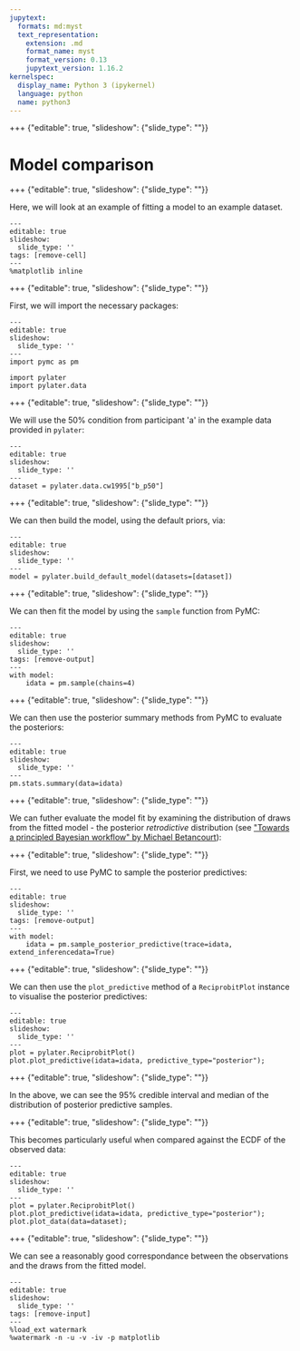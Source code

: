 ```yaml
---
jupytext:
  formats: md:myst
  text_representation:
    extension: .md
    format_name: myst
    format_version: 0.13
    jupytext_version: 1.16.2
kernelspec:
  display_name: Python 3 (ipykernel)
  language: python
  name: python3
---
```


+++ {"editable": true, "slideshow": {"slide_type": ""}}

# Model comparison

+++ {"editable": true, "slideshow": {"slide_type": ""}}

Here, we will look at an example of fitting a model to an example dataset.

```{code-cell} ipython3
---
editable: true
slideshow:
  slide_type: ''
tags: [remove-cell]
---
%matplotlib inline
```

+++ {"editable": true, "slideshow": {"slide_type": ""}}

First, we will import the necessary packages:

```{code-cell} ipython3
---
editable: true
slideshow:
  slide_type: ''
---
import pymc as pm

import pylater
import pylater.data
```

+++ {"editable": true, "slideshow": {"slide_type": ""}}

We will use the 50% condition from participant 'a' in the example data provided in `pylater`:

```{code-cell} ipython3
---
editable: true
slideshow:
  slide_type: ''
---
dataset = pylater.data.cw1995["b_p50"]
```

+++ {"editable": true, "slideshow": {"slide_type": ""}}

We can then build the model, using the default priors, via:

```{code-cell} ipython3
---
editable: true
slideshow:
  slide_type: ''
---
model = pylater.build_default_model(datasets=[dataset])
```

+++ {"editable": true, "slideshow": {"slide_type": ""}}

We can then fit the model by using the `sample` function from PyMC:

```{code-cell} ipython3
---
editable: true
slideshow:
  slide_type: ''
tags: [remove-output]
---
with model:
    idata = pm.sample(chains=4)
```

+++ {"editable": true, "slideshow": {"slide_type": ""}}

We can then use the posterior summary methods from PyMC to evaluate the posteriors:

```{code-cell} ipython3
---
editable: true
slideshow:
  slide_type: ''
---
pm.stats.summary(data=idata)
```

+++ {"editable": true, "slideshow": {"slide_type": ""}}

We can futher evaluate the model fit by examining the distribution of draws from the fitted model - the posterior *retrodictive* distribution (see ["Towards a principled Bayesian workflow" by Michael Betancourt](https://betanalpha.github.io/assets/case_studies/principled_bayesian_workflow.html#143_Posterior_Retrodiction_Checks)):

+++ {"editable": true, "slideshow": {"slide_type": ""}}

First, we need to use PyMC to sample the posterior predictives:

```{code-cell} ipython3
---
editable: true
slideshow:
  slide_type: ''
tags: [remove-output]
---
with model:
    idata = pm.sample_posterior_predictive(trace=idata, extend_inferencedata=True)
```

+++ {"editable": true, "slideshow": {"slide_type": ""}}

We can then use the `plot_predictive` method of a `ReciprobitPlot` instance to visualise the posterior predictives:

```{code-cell} ipython3
---
editable: true
slideshow:
  slide_type: ''
---
plot = pylater.ReciprobitPlot()
plot.plot_predictive(idata=idata, predictive_type="posterior");
```

+++ {"editable": true, "slideshow": {"slide_type": ""}}

In the above, we can see the 95% credible interval and median of the distribution of posterior predictive samples.

+++ {"editable": true, "slideshow": {"slide_type": ""}}

This becomes particularly useful when compared against the ECDF of the observed data:

```{code-cell} ipython3
---
editable: true
slideshow:
  slide_type: ''
---
plot = pylater.ReciprobitPlot()
plot.plot_predictive(idata=idata, predictive_type="posterior");
plot.plot_data(data=dataset);
```

+++ {"editable": true, "slideshow": {"slide_type": ""}}

We can see a reasonably good correspondance between the observations and the draws from the fitted model.

```{code-cell} ipython3
---
editable: true
slideshow:
  slide_type: ''
tags: [remove-input]
---
%load_ext watermark
%watermark -n -u -v -iv -p matplotlib
```
